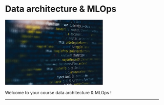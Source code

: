 # Data architecture & MLOps 

![](img/img.jpg)

Welcome to your course data architecture & MLOps ! 

---
